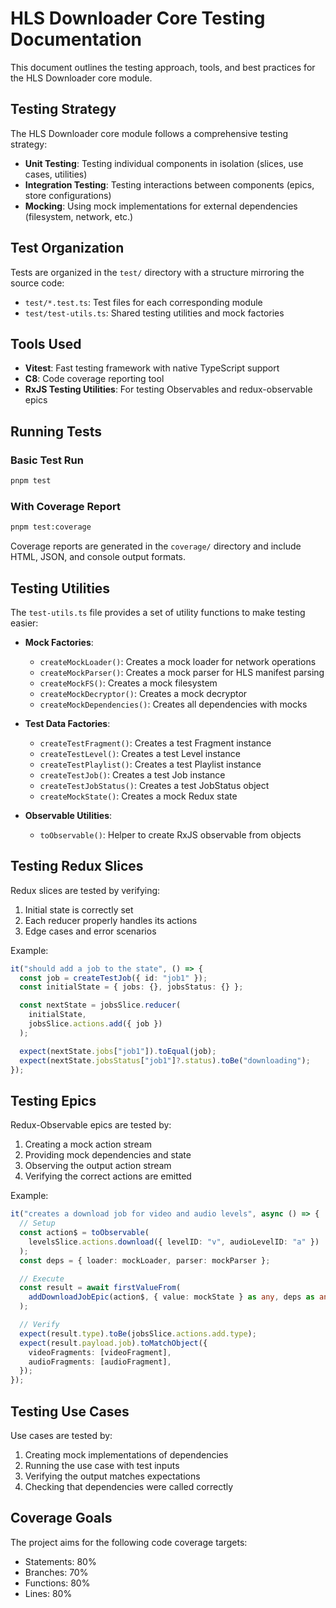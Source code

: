 # HLS Downloader Core Testing Documentation

This document outlines the testing approach, tools, and best practices for the HLS Downloader core module.

## Testing Strategy

The HLS Downloader core module follows a comprehensive testing strategy:

- **Unit Testing**: Testing individual components in isolation (slices, use cases, utilities)
- **Integration Testing**: Testing interactions between components (epics, store configurations)
- **Mocking**: Using mock implementations for external dependencies (filesystem, network, etc.)

## Test Organization

Tests are organized in the `test/` directory with a structure mirroring the source code:

- `test/*.test.ts`: Test files for each corresponding module
- `test/test-utils.ts`: Shared testing utilities and mock factories

## Tools Used

- **Vitest**: Fast testing framework with native TypeScript support
- **C8**: Code coverage reporting tool
- **RxJS Testing Utilities**: For testing Observables and redux-observable epics

## Running Tests

### Basic Test Run

```bash
pnpm test
```

### With Coverage Report

```bash
pnpm test:coverage
```

Coverage reports are generated in the `coverage/` directory and include HTML, JSON, and console output formats.

## Testing Utilities

The `test-utils.ts` file provides a set of utility functions to make testing easier:

- **Mock Factories**:
  - `createMockLoader()`: Creates a mock loader for network operations
  - `createMockParser()`: Creates a mock parser for HLS manifest parsing
  - `createMockFS()`: Creates a mock filesystem
  - `createMockDecryptor()`: Creates a mock decryptor
  - `createMockDependencies()`: Creates all dependencies with mocks

- **Test Data Factories**:
  - `createTestFragment()`: Creates a test Fragment instance
  - `createTestLevel()`: Creates a test Level instance
  - `createTestPlaylist()`: Creates a test Playlist instance
  - `createTestJob()`: Creates a test Job instance
  - `createTestJobStatus()`: Creates a test JobStatus object
  - `createMockState()`: Creates a mock Redux state

- **Observable Utilities**:
  - `toObservable()`: Helper to create RxJS observable from objects

## Testing Redux Slices

Redux slices are tested by verifying:
1. Initial state is correctly set
2. Each reducer properly handles its actions
3. Edge cases and error scenarios

Example:
```typescript
it("should add a job to the state", () => {
  const job = createTestJob({ id: "job1" });
  const initialState = { jobs: {}, jobsStatus: {} };

  const nextState = jobsSlice.reducer(
    initialState,
    jobsSlice.actions.add({ job })
  );

  expect(nextState.jobs["job1"]).toEqual(job);
  expect(nextState.jobsStatus["job1"]?.status).toBe("downloading");
});
```

## Testing Epics

Redux-Observable epics are tested by:
1. Creating a mock action stream
2. Providing mock dependencies and state
3. Observing the output action stream
4. Verifying the correct actions are emitted

Example:
```typescript
it("creates a download job for video and audio levels", async () => {
  // Setup
  const action$ = toObservable(
    levelsSlice.actions.download({ levelID: "v", audioLevelID: "a" })
  );
  const deps = { loader: mockLoader, parser: mockParser };

  // Execute
  const result = await firstValueFrom(
    addDownloadJobEpic(action$, { value: mockState } as any, deps as any)
  );

  // Verify
  expect(result.type).toBe(jobsSlice.actions.add.type);
  expect(result.payload.job).toMatchObject({
    videoFragments: [videoFragment],
    audioFragments: [audioFragment],
  });
});
```

## Testing Use Cases

Use cases are tested by:
1. Creating mock implementations of dependencies
2. Running the use case with test inputs
3. Verifying the output matches expectations
4. Checking that dependencies were called correctly

## Coverage Goals

The project aims for the following code coverage targets:
- Statements: 80%
- Branches: 70%
- Functions: 80%
- Lines: 80%
